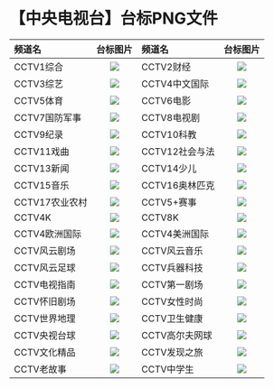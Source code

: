# 【中央电视台】台标PNG文件
|频道名|台标图片|频道名|台标图片|
|:---|:---:|:---|:---:|
|CCTV1综合|<img src="https://raw.githubusercontent.com/samkolau/TVLOGO/main/logo/CCTV1综合.png">|CCTV2财经|<img src="https://raw.githubusercontent.com/samkolau/TVLOGO/main/logo/CCTV2财经.png">|
|CCTV3综艺|<img src="https://raw.githubusercontent.com/samkolau/TVLOGO/main/logo/CCTV3综艺.png">|CCTV4中文国际|<img src="https://raw.githubusercontent.com/samkolau/TVLOGO/main/logo/CCTV4中文国际.png">|
|CCTV5体育|<img src="https://raw.githubusercontent.com/samkolau/TVLOGO/main/logo/CCTV5体育.png">|CCTV6电影|<img src="https://raw.githubusercontent.com/samkolau/TVLOGO/main/logo/CCTV6电影.png">|
|CCTV7国防军事|<img src="https://raw.githubusercontent.com/samkolau/TVLOGO/main/logo/CCTV7国防军事.png">|CCTV8电视剧|<img src="https://raw.githubusercontent.com/samkolau/TVLOGO/main/logo/CCTV8电视剧.png">|
|CCTV9纪录|<img src="https://raw.githubusercontent.com/samkolau/TVLOGO/main/logo/CCTV9纪录.png">|CCTV10科教|<img src="https://raw.githubusercontent.com/samkolau/TVLOGO/main/logo/CCTV10科教.png">|
|CCTV11戏曲|<img src="https://raw.githubusercontent.com/samkolau/TVLOGO/main/logo/CCTV11戏曲.png">|CCTV12社会与法|<img src="https://raw.githubusercontent.com/samkolau/TVLOGO/main/logo/CCTV12社会与法.png">|
|CCTV13新闻|<img src="https://raw.githubusercontent.com/samkolau/TVLOGO/main/logo/CCTV13新闻.png">|CCTV14少儿|<img src="https://raw.githubusercontent.com/samkolau/TVLOGO/main/logo/CCTV14少儿.png">|
|CCTV15音乐|<img src="https://raw.githubusercontent.com/samkolau/TVLOGO/main/logo/CCTV15音乐.png">|CCTV16奥林匹克|<img src="https://raw.githubusercontent.com/samkolau/TVLOGO/main/logo/CCTV16奥林匹克.png">|
|CCTV17农业农村|<img src="https://raw.githubusercontent.com/samkolau/TVLOGO/main/logo/CCTV17农业农村.png">|CCTV5+赛事|<img src="https://raw.githubusercontent.com/samkolau/TVLOGO/main/logo/CCTV5+赛事.png">|
|CCTV4K|<img src="https://raw.githubusercontent.com/samkolau/TVLOGO/main/logo/CCTV4K.png">|CCTV8K|<img src="https://raw.githubusercontent.com/samkolau/TVLOGO/main/logo/CCTV8K.png">|
|CCTV4欧洲国际|<img src="https://raw.githubusercontent.com/samkolau/TVLOGO/main/logo/CCTV4欧洲国际.png">|CCTV4美洲国际|<img src="https://raw.githubusercontent.com/samkolau/TVLOGO/main/logo/CCTV4美洲国际.png">|
|CCTV风云剧场|<img src="https://raw.githubusercontent.com/samkolau/TVLOGO/main/logo/CCTV风云剧场.png">|CCTV风云音乐|<img src="https://raw.githubusercontent.com/samkolau/TVLOGO/main/logo/CCTV风云音乐.png">|
|CCTV风云足球|<img src="https://raw.githubusercontent.com/samkolau/TVLOGO/main/logo/CCTV风云足球.png">|CCTV兵器科技|<img src="https://raw.githubusercontent.com/samkolau/TVLOGO/main/logo/CCTV兵器科技.png">|
|CCTV电视指南|<img src="https://raw.githubusercontent.com/samkolau/TVLOGO/main/logo/CCTV电视指南.png">|CCTV第一剧场|<img src="https://raw.githubusercontent.com/samkolau/TVLOGO/main/logo/CCTV第一剧场.png">|
|CCTV怀旧剧场|<img src="https://raw.githubusercontent.com/samkolau/TVLOGO/main/logo/CCTV怀旧剧场.png">|CCTV女性时尚|<img src="https://raw.githubusercontent.com/samkolau/TVLOGO/main/logo/CCTV女性时尚.png">|
|CCTV世界地理|<img src="https://raw.githubusercontent.com/samkolau/TVLOGO/main/logo/CCTV世界地理.png">|CCTV卫生健康|<img src="https://raw.githubusercontent.com/samkolau/TVLOGO/main/logo/CCTV卫生健康.png">|
|CCTV央视台球|<img src="https://raw.githubusercontent.com/samkolau/TVLOGO/main/logo/CCTV央视台球.png">|CCTV高尔夫网球|<img src="https://raw.githubusercontent.com/samkolau/TVLOGO/main/logo/CCTV高尔夫网球.png">|
|CCTV文化精品|<img src="https://raw.githubusercontent.com/samkolau/TVLOGO/main/logo/CCTV文化精品.png">|CCTV发现之旅|<img src="https://raw.githubusercontent.com/samkolau/TVLOGO/main/logo/CCTV发现之旅.png">|
|CCTV老故事|<img src="https://raw.githubusercontent.com/samkolau/TVLOGO/main/logo/CCTV老故事.png">|CCTV中学生|<img src="https://raw.githubusercontent.com/samkolau/TVLOGO/main/logo/CCTV中学生.png">|
